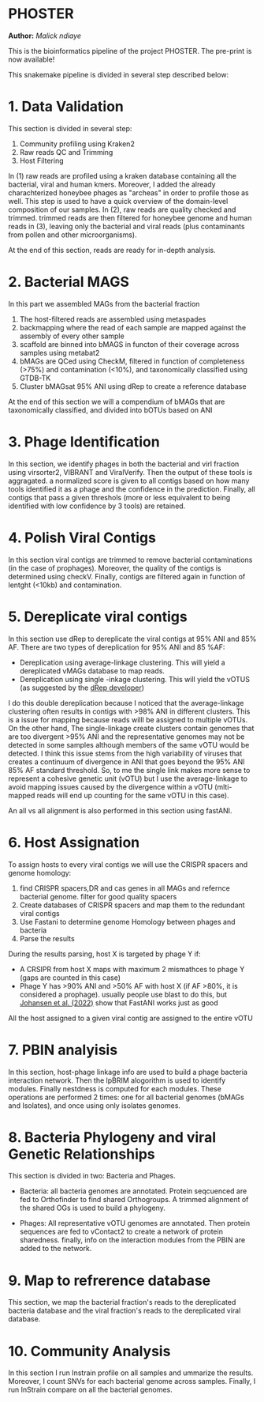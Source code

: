 PHOSTER
==============
**Author:** *Malick ndiaye*


This is the bioinformatics pipeline of the project PHOSTER. The pre-print is now available!

This snakemake pipeline is divided in several step described below:

# 1. Data Validation

This section is divided in several step:

1. Community profiling using Kraken2
2. Raw reads QC and Trimming
3. Host Filtering

In (1) raw reads are profiled using a kraken database containing all the bacterial, viral and human kmers. Moreover, I added the already charachterized honeybee phages as "archeas" in order to profile those as well. This step is used to have a quick overview of the domain-level composition of our samples. In (2), raw reads are quality checked and trimmed. trimmed reads are then filtered for honeybee genome and human reads in (3), leaving only the bacterial and viral reads (plus contaminants from pollen and other microorganisms). 

At the end of this section, reads are ready for in-depth analysis.

#  2. Bacterial MAGS

In this part we assembled MAGs from the bacterial fraction

1. The host-filtered reads are assembled using metaspades
2. backmapping where the read of each sample are mapped against the assembly of every other sample
3. scaffold are binned into bMAGS in functon of their coverage across samples using metabat2
4. bMAGs are QCed using CheckM, filtered in function of completeness (>75%) and contamination (<10%), and taxonomically classified using GTDB-TK
5. Cluster bMAGsat 95% ANI using dRep to create a reference database

At the end of this section we will a compendium of bMAGs that are taxonomically classified, and divided into bOTUs based on ANI

# 3. Phage Identification

In this section, we identify phages in both the bacterial and virl fraction using virsorter2, VIBRANT and ViralVerify. Then the output of these tools is aggragated. a normalized score is given to all contigs based on how many tools identified it as a phage and the confidence in the prediction. Finally, all contigs that pass a given threshols (more or less equivalent to being identified with low confidence by 3 tools) are retained.

# 4. Polish Viral Contigs

In this section viral contigs are trimmed to remove bacterial contaminations (in the case of prophages). Moreover, the quality of the contigs is determined using checkV. Finally, contigs are filtered again in function of lentght (<10kb) and contamination.

# 5. Dereplicate viral contigs

In this section use dRep to dereplicate the viral contigs at 95% ANI and 85% AF. There are two types of dereplication for 95% ANI and 85 %AF:
- Dereplication using average-linkage clustering. This will yield a dereplicated vMAGs database to map reads.
- Dereplication using single -inkage clustering. This will yield the vOTUS (as suggested by the [dRep developer](https://drep.readthedocs.io/en/latest/choosing_parameters.html))

I do this double dereplication because I noticed that the average-linkage clustering often results in contigs with >98% ANI in different clusters. This is a issue for mapping because reads willl be assigned to multiple vOTUs. On the other hand, The single-linkage create clusters contain genomes that are too divergent >95% ANI and the representative genomes may not be detected in some samples although members of the same vOTU would be detected. I think this issue stems from the high variability of viruses that creates a continuum of divergence in ANI that goes beyond the 95% ANI 85% AF standard threshold. So, to me the single link makes more sense to represent a cohesive genetic unit (vOTU) but I use the average-linkage to avoid mapping issues caused by the divergence within a vOTU (mlti-mapped reads will end up counting for the same vOTU in this case). 

An all vs all alignment is also performed in this section using fastANI.

# 6. Host Assignation

To assign hosts to every viral contigs we will use the CRISPR spacers and genome homology:

1. find CRISPR spacers,DR and cas genes in all MAGs and refernce bacterial genome. filter for good quality spacers
2. Create databases of CRISPR spacers and map them to the redundant viral contigs 
3. Use Fastani to determine genome Homology between phages and bacteria
4. Parse the results

During the results parsing, host X is targeted by phage Y if:
- A CRSIPR from host X maps with maximum 2 mismathces to phage Y (gaps are counted in this case)
- Phage Y has >90% ANI and >50% AF with host X (if AF >80%, it is considered a prophage). usually people use blast to do this, but [Johansen et al. (2022)](https://www.nature.com/articles/s41467-022-28581-5) show that FastANI works just as good

All the host assigned to a given viral contig are assigned to the entire vOTU

# 7. PBIN analyisis

In this section, host-phage linkage info are used to build a phage bacteria interaction network. Then the lpBRIM alogorithm is used to identify modules. Finally nestdness is computed for each modules. These operations are performed 2 times: one for all bacterial genomes (bMAGs and Isolates), and once using only isolates genomes. 

# 8. Bacteria Phylogeny and viral Genetic Relationships

This section is divided in two: Bacteria and Phages.

- Bacteria: all bacteria genomes are annotated. Protein seqcuenced are fed to Orthofinder to find shared Orthogroups. A trimmed alignment of the shared OGs is used to build a phylogeny.

- Phages: All representative vOTU genomes are annotated. Then protein sequences are fed to vContact2 to create a network of protein sharedness. finally, info on the interaction modules from the PBIN are added to the network.

# 9. Map to refrerence database

This section, we map the bacterial fraction's reads to the dereplicated bacteria database and the viral fraction's reads to the dereplicated viral database. 

# 10. Community Analysis

In this section I run Instrain profile on all samples and ummarize the results. Moreover, I count SNVs for each bacterial genome across samples. Finally, I run InStrain compare on all the bacterial genomes.
